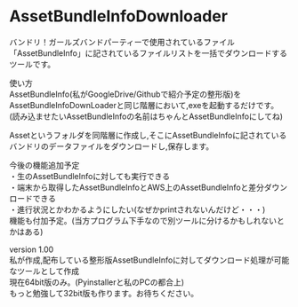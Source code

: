 # AssetBundleInfoDownloader
バンドリ！ガールズバンドパーティーで使用されているファイル
「AssetBundleInfo」に記されているファイルリストを一括でダウンロードするツールです。

使い方<br>
AssetBundleInfo(私がGoogleDrive/Githubで紹介予定の整形版)を<br>
AssetBundleInfoDownLoaderと同じ階層において,exeを起動するだけです。<br>
(読み込ませたいAssetBundleInfoの名前はちゃんとAssetBundleInfoにしてね)<br>

Assetというフォルダを同階層に作成し,そこにAssetBundleInfoに記されている<br>
バンドリのデータファイルをダウンロードし,保存します。<br>


今後の機能追加予定<br>
・生のAssetBundleInfoに対しても実行できる<br>
・端末から取得したAssetBundleInfoとAWS上のAssetBundleInfoと差分ダウンロードできる<br>
・進行状況とかわかるようにしたい(なぜかprintされないんだけど・・・)<br>
機能も付加予定。(当方プログラム下手なので別ツールに分けるかもしれないとかはある)<br>

version 1.00<br>
私が作成,配布している整形版AssetBundleInfoに対してダウンロード処理が可能なツールとして作成<br>
現在64bit版のみ。(Pyinstallerと私のPCの都合上)<br>
もっと勉強して32bit版も作ります。お待ちください。<br>

